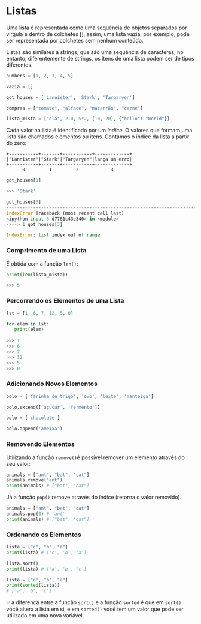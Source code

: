 # Listas

Uma lista é representada como uma sequência de objetos separados por vírgula e dentro de colchetes [], assim, uma lista vazia, por exemplo, pode ser representada por colchetes sem nenhum conteúdo.

Listas são similares a strings, que são uma sequência de caracteres, no entanto, diferentemente de strings, os itens de uma lista podem ser de tipos diferentes.

```python
numbers = [1, 2, 3, 4, 5]

vazia = []

got_houses = ['Lannister', 'Stark', 'Targaryen']

compras = ["tomate", "alface", "macarrão", "carne"]

lista_mista = ["olá", 2.0, 5*2, [10, 20], {"hello": "World"}]
```

Cada valor na lista é identificado por um *índice*. O valores que formam uma lista são chamados elementos ou itens.  Contamos o índice da lista a partir do zero:

```
+-----------+-------+-----------+-------------+
|"Lannister"|"Stark"|"Targaryen"|lança um erro|
+-----------+-------+-----------+-------------+
      0         1         2            3         
```

```python
got_houses[1]

>>> 'Stark'

got_houses[3]
-----------------------------------------------------------------------
IndexError Traceback (most recent call last)
<ipython-input-5-d7761c43e340> in <module>
----> 1 got_houses[3]

IndexError: list index out of range
```

### Comprimento de uma Lista

É obtida com a função `len()`:

```python
print(len(lista_mista))

>>> 5
```

### Percorrendo os Elementos de uma Lista

```python
lst = [1, 6, 7, 12, 5, 0]

for elem in lst:
   print(elem)
   
>>> 1
>>> 6
>>> 7
>>> 12
>>> 5
>>> 0
```

### Adicionando Novos Elementos

```python
bolo = ['farinha de trigo', 'ovo', 'leite', 'manteiga']

bolo.extend(['açucar', 'fermento'])

bolo + ['chocolate']

bolo.append('ameixa')
```

### Removendo Elementos

Utilizando a função `remove()`é possível remover um elemento através do seu valor:

```python
animals = ["ant", "bat", "cat"]
animals.remove("ant")
print(animals) # ["bat", "cat"]
```

Já a função `pop()` remove através do índice (retorna o valor removido).

```python
animals = ["ant", "bat", "cat"]
animals.pop(0) # 'ant'
print(animals) # ["bat", "cat"]
```

### Ordenando os Elementos

```python
lista = ["c", "b", "a"]
print(lista) # ['c', 'b', 'a']

lista.sort()
print(lista) # ['a', 'b', 'c']
```

```python
lista = ["c", "b", "a"]
print(sorted(lista))
# ['a', 'b', 'c']
```

💡 a diferença entre a função `sort()` e a função `sorted` é que em `sort()` você altera a lista em si, e em `sorted()` você tem um valor que pode ser utilizado em uma nova variável.